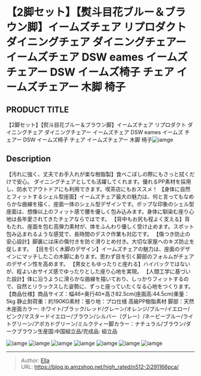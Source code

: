 # 【2脚セット】【熨斗目花ブルー＆ブラウン脚】イームズチェア リプロダクト ダイニングチェア ダイニングチェアー イームズチェア DSW eames イームズ チェアー DSW イームズ椅子 チェア イームズチェアー 木脚 椅子


## PRODUCT TITLE 

【2脚セット】【熨斗目花ブルー＆ブラウン脚】イームズチェア リプロダクト ダイニングチェア ダイニングチェアー イームズチェア DSW eames イームズ チェアー DSW イームズ椅子 チェア イームズチェアー 木脚 椅子![iamge](https://b2bfiles1.gigab2b.cn/image/wkseller/301/20220126_5af83cfb856505818b79d106d29779b7.jpg)

## Description

【汚れに強く、丈夫でお手入れが楽な樹脂製】食べこぼしの際にもさっと拭くだけで安心。 ダイニングチェアとしても活躍してくれます。優れるPP素材を採用し、防水でアウトドアにも利用できます。喫茶店にもおススメ！
【身体に自然とフィットするシェル型座面】イームズチェア最大の魅力は、何と言ってもなめらかな曲線を描く、座面一体のシェル型デザインです。ポップな印象のシェル型座面は、想像以上のフィット感で腰を優しく包み込みます。身体に馴染む座り心地は長年愛されてきたチェアならではです。
【背中もお尻も程よく支える】背もたれ、座面を包む高弾力素材が、体をふんわり優しく受け止めます。スポット包み込まれるような感覚で、長時間のデスク作業も対応です。
【傷つき防止の安心設計】脚裏には床の傷付きを防ぐ滑りとめ付き。大切な家屋へのキズ防止を促します。
【目を引く木脚のデザイン】イームズチェアの魅力は、座面のデザインにマッチしたこの木脚にあります。思わず目を引く脚部のフォルムがチェアのデザイン性を高めます。
【男女ともゆったりと座れる】ハイバックではないが、程よいおサイズ感でゆったりとした座り心地を実現。
【人間工学に基づいた設計】体に沿うように滑らかな曲線を描いており、しっかりフィットするので、自然とリラックスした姿勢に、ずっと座っていたくなる心地をつくります。
【商品仕様】商品サイズ：幅46×奥行40×高さ82.5cm(座面高:44.5cm)重量：5kg 静止耐荷重：約190KG素材：張り地：プロ仕様 高級PP樹脂素材 脚部：天然木座面カラー: ホワイト/ブラック/レッド/グレーン/オレンジ/ブルー/イエロー/ピンク/マスタードイエロー/ブラウン/シルバー（グレー）/ネービーブルー/ライトグリーン/アボカドグリーン/ミルクティー脚カラー：ナチュラル/ブラウン/ダークブラウン生産国:中国組立品/完成品: 組立品


![iamge](https://b2bfiles1.gigab2b.cn/image/wkseller/301/20220125_eb35da36f24054bae0c7356cd34d4267.jpg)
![iamge](https://b2bfiles1.gigab2b.cn/image/wkseller/301/PP004264/20200416_f7d009654712733c1815e568c7610fd7.jpg)
![iamge](https://b2bfiles1.gigab2b.cn/image/wkseller/301/PP004264/20200416_27112b0e84e3698f6c80c88b00480d9b.jpg)
![iamge](https://b2bfiles1.gigab2b.cn/image/wkseller/301/20220125_a7fdb1ff5b10908868e9ca9d44ace7dd.jpg)
![iamge](https://b2bfiles1.gigab2b.cn/image/wkseller/301/20220125_28de69690032c788cb0cbe736b7712e8.jpg)
![iamge](https://b2bfiles1.gigab2b.cn/image/wkseller/301/20220125_b34e6d6a68b7eb4d2082eb57e766a23b.jpg)
![iamge](nan)


---

> Author: [Ella](https://blog.jp.amzshop.net/)  
> URL: https://blog.jp.amzshop.net/high_rated/n512-2i291166pca/  

